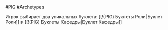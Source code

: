 #PIG  #Archetypes

Игрок выбирает два уникальных буклета: [[!(PIG) Буклеты Роли|Буклет Роли]] и [[!(PIG) Буклеты Кафедры|Буклет Кафедры]]